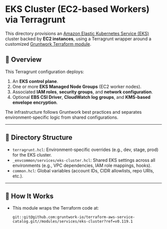 # EKS Cluster (EC2-based Workers) via Terragrunt

This directory provisions an [Amazon Elastic Kubernetes Service (EKS)](https://aws.amazon.com/eks/) cluster backed by **EC2 instances**, using a Terragrunt wrapper around a customized [Gruntwork Terraform module](https://github.com/gruntwork-io/terraform-aws-service-catalog/tree/main/modules/services/eks-cluster).

## 📌 Overview

This Terragrunt configuration deploys:

1. An **EKS control plane**.
2. One or more **EKS Managed Node Groups** (EC2 worker nodes).
3. Associated **IAM roles**, **security groups**, and **network configuration**.
4. Optional **EBS CSI Driver**, **CloudWatch log groups**, and **KMS-based envelope encryption**.

The infrastructure follows Gruntwork best practices and separates environment-specific logic from shared configurations.

---

## 📁 Directory Structure

- `terragrunt.hcl`: Environment-specific overrides (e.g., dev, stage, prod) for the EKS cluster.
- `_envcommon/services/eks-cluster.hcl`: Shared EKS settings across all environments (e.g., VPC dependencies, IAM role mappings, hooks).
- `common.hcl`: Global variables (account IDs, CIDR allowlists, repo URIs, etc.).

---

## 🧩 How It Works

- This module wraps the Terraform code at:
  
  ```hcl
  git::git@github.com:gruntwork-io/terraform-aws-service-catalog.git//modules/services/eks-cluster?ref=v0.119.1
